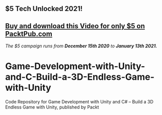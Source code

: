 ## $5 Tech Unlocked 2021!
[Buy and download this Video for only $5 on PacktPub.com](https://www.packtpub.com/product/game-development-with-unity-and-c-build-a-3d-endless-game-with-unity-video/9781839210181)
-----
*The $5 campaign         runs from __December 15th 2020__ to __January 13th 2021.__*

# Game-Development-with-Unity-and-C-Build-a-3D-Endless-Game-with-Unity
Code Repository for Game Development with Unity and C# – Build a 3D Endless Game with Unity, published by Packt
